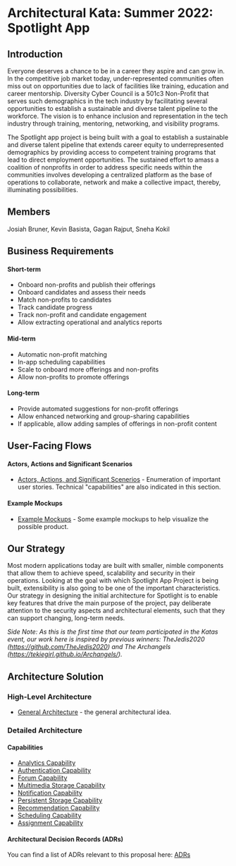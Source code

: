 # Architectural Kata: Summer 2022: Spotlight App

## Introduction
Everyone deserves a chance to be in a career they aspire and can grow in. In the competitive job market today, under-represented communities often miss out on opportunities due to lack of facilities like training, education and career mentorship.  Diversity Cyber Council is a 501c3 Non-Profit that serves such demographics in the tech industry by facilitating several opportunities to establish a sustainable and diverse talent pipeline to the workforce. The vision is to enhance inclusion and representation in the tech industry through training, mentoring, networking, and visibility programs.

The Spotlight app project is being built with a goal to establish a sustainable and diverse talent pipeline that extends career equity to underrepresented demographics by providing access to competent training programs that lead to direct employment opportunities. The sustained effort to amass a coalition of nonprofits in order to address specific needs within the communities involves developing a centralized platform as the base of operations to collaborate, network and make a collective impact, thereby, illuminating possibilities.											

## Members

Josiah Bruner, Kevin Basista, Gagan Rajput, Sneha Kokil

## Business Requirements

#### Short-term
* Onboard non-profits and publish their offerings
* Onboard candidates and assess their needs
* Match non-profits to candidates
* Track candidate progress
* Track non-profit and candidate engagement
* Allow extracting operational and analytics reports

#### Mid-term 
* Automatic non-profit matching
* In-app scheduling capabilities
* Scale to onboard more offerings and non-profits 
* Allow non-profits to promote offerings

#### Long-term
* Provide automated suggestions for non-profit offerings
* Allow enhanced networking and group-sharing capabilities 
* If applicable, allow adding samples of offerings in non-profit content

## User-Facing Flows

#### Actors, Actions and Significant Scenarios

* [Actors, Actions, and Significant Scenerios](./Actors,%20Actions%20&%20Significant%20Scenarios.md) - Enumeration of important user stories. Technical "capabilities" are also indicated in this section.
   
#### Example Mockups

* [Example Mockups](./ExampleMocks.md) - Some example mockups to help visualize the possible product.
   
## Our Strategy

Most modern applications today are built with smaller, nimble components that allow them to achieve speed, scalability and security in their operations. Looking at the goal with which Spotlight App Project is being built, extensibility is also going to be one of the important characteristics. Our strategy in designing the initial architecture for Spotlight is to enable key features that drive the main purpose of the project, pay deliberate attention to the security aspects and architectural elements, such that they can support changing, long-term needs.

*Side Note: As this is the first time that our team participated in the Katas event, our work here is inspired by previous winners: TheJedis2020 (https://github.com/TheJedis2020) and The Archangels (https://tekiegirl.github.io/Archangels/).*

## Architecture Solution

### High-Level Architecture
* [General Architecture](./GeneralArchitecture.md) - the general architectural idea.  

### Detailed Architecture

#### Capabilities
* [Analytics Capability](./Key%20Capabilities/Core/Analytics.md)
* [Authentication Capability](./Key%20Capabilities/Core/Authentication.md)
* [Forum Capability](./Key%20Capabilities/Core/Forum.md)
* [Multimedia Storage Capability](./Key%20Capabilities/Core/MultimediaStorage.md)
* [Notification Capability](./Key%20Capabilities/Core/Notification.md)
* [Persistent Storage Capability](./Key%20Capabilities/Core/PersistentStorage.md)
* [Recommendation Capability](./Key%20Capabilities/Core/Recommendation.md)
* [Scheduling Capability](./Key%20Capabilities/Core/Schedule.md)
* [Assignment Capability](./Key%20Capabilities/Core/SearchAndAssign.md)


#### Architectural Decision Records (ADRs)

You can find a list of ADRs relevant to this proposal here: [ADRs](./ADRs)




